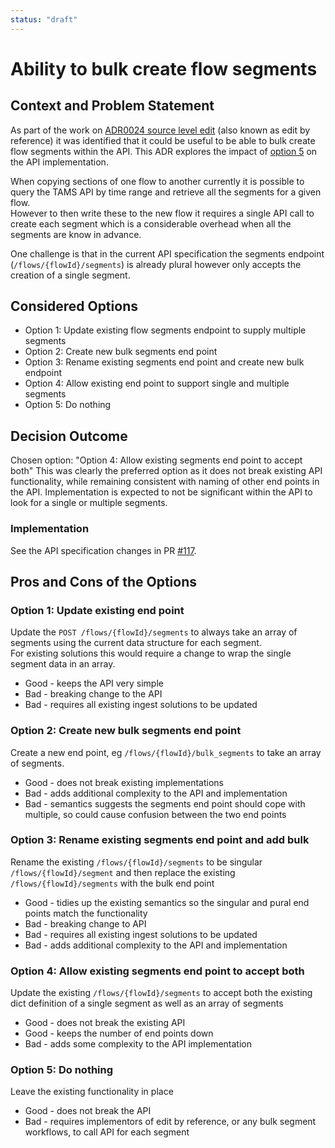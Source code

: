 ```yaml
---
status: "draft"
---
```

# Ability to bulk create flow segments

## Context and Problem Statement

As part of the work on [ADR0024 source level edit](https://github.com/bbc/tams/blob/main/docs/adr/0024-source-level-edit.md) (also known as edit by reference) it was identified that it could be useful to be able to bulk create flow segments within the API.
This ADR explores the impact of [option 5](https://github.com/bbc/tams/blob/main/docs/adr/0024-source-level-edit.md#option-5-provide-an-endpoint-to-bulk-write-flow-segments) on the API implementation.

When copying sections of one flow to another currently it is possible to query the TAMS API by time range and retrieve all the segments for a given flow.  
However to then write these to the new flow it requires a single API call to create each segment which is a considerable overhead when all the segments are know in advance.

One challenge is that in the current API specification the segments endpoint (`/flows/{flowId}/segments`) is already plural however only accepts the creation of a single segment.  

## Considered Options

- Option 1: Update existing flow segments endpoint to supply multiple segments
- Option 2: Create new bulk segments end point
- Option 3: Rename existing segments end point and create new bulk endpoint
- Option 4: Allow existing end point to support single and multiple segments
- Option 5: Do nothing

## Decision Outcome

Chosen option: "Option 4: Allow existing segments end point to accept both"
This was clearly the preferred option as it does not break existing API functionality, while remaining consistent with naming of other end points in the API.
Implementation is expected to not be significant within the API to look for a single or multiple segments.

### Implementation

See the API specification changes in PR [#117](https://github.com/bbc/tams/pull/117).

## Pros and Cons of the Options

### Option 1: Update existing end point

Update the `POST /flows/{flowId}/segments` to always take an array of segments using the current data structure for each segment.  
For existing solutions this would require a change to wrap the single segment data in an array.

- Good - keeps the API very simple
- Bad - breaking change to the API
- Bad - requires all existing ingest solutions to be updated

### Option 2: Create new bulk segments end point

Create a new end point, eg `/flows/{flowId}/bulk_segments` to take an array of segments.

- Good - does not break existing implementations
- Bad - adds additional complexity to the API and implementation
- Bad - semantics suggests the segments end point should cope with multiple, so could cause confusion between the two end points

### Option 3: Rename existing segments end point and add bulk

Rename the existing `/flows/{flowId}/segments` to be singular `/flows/{flowId}/segment` and then replace the existing `/flows/{flowId}/segments` with the bulk end point

- Good - tidies up the existing semantics so the singular and pural end points match the functionality
- Bad - breaking change to API
- Bad - requires all existing ingest solutions to be updated
- Bad - adds additional complexity to the API and implementation

### Option 4: Allow existing segments end point to accept both

Update the existing `/flows/{flowId}/segments` to accept both the existing dict definition of a single segment as well as an array of segments

- Good - does not break the existing API
- Good - keeps the number of end points down
- Bad - adds some complexity to the API implementation

### Option 5: Do nothing

Leave the existing functionality in place

- Good - does not break the API
- Bad - requires implementors of edit by reference, or any bulk segment workflows, to call API for each segment
